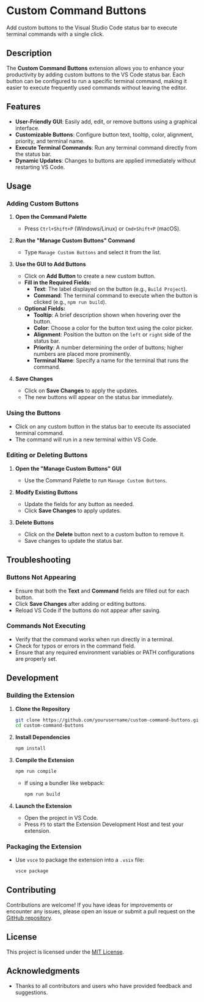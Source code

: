 # Custom Command Buttons

Add custom buttons to the Visual Studio Code status bar to execute terminal
commands with a single click.

## Description

The **Custom Command Buttons** extension allows you to enhance your productivity
by adding custom buttons to the VS Code status bar. Each button can be
configured to run a specific terminal command, making it easier to execute
frequently used commands without leaving the editor.

## Features

- **User-Friendly GUI**: Easily add, edit, or remove buttons using a graphical
  interface.
- **Customizable Buttons**: Configure button text, tooltip, color, alignment,
  priority, and terminal name.
- **Execute Terminal Commands**: Run any terminal command directly from the
  status bar.
- **Dynamic Updates**: Changes to buttons are applied immediately without
  restarting VS Code.

## Usage

### Adding Custom Buttons

1. **Open the Command Palette**

   - Press `Ctrl+Shift+P` (Windows/Linux) or `Cmd+Shift+P` (macOS).

2. **Run the "Manage Custom Buttons" Command**

   - Type `Manage Custom Buttons` and select it from the list.

3. **Use the GUI to Add Buttons**

   - Click on **Add Button** to create a new custom button.
   - **Fill in the Required Fields:**
     - **Text**: The label displayed on the button (e.g., `Build Project`).
     - **Command**: The terminal command to execute when the button is clicked
       (e.g., `npm run build`).
   - **Optional Fields:**
     - **Tooltip**: A brief description shown when hovering over the button.
     - **Color**: Choose a color for the button text using the color picker.
     - **Alignment**: Position the button on the `left` or `right` side of the
       status bar.
     - **Priority**: A number determining the order of buttons; higher numbers
       are placed more prominently.
     - **Terminal Name**: Specify a name for the terminal that runs the command.

4. **Save Changes**

   - Click on **Save Changes** to apply the updates.
   - The new buttons will appear on the status bar immediately.

### Using the Buttons

- Click on any custom button in the status bar to execute its associated
  terminal command.
- The command will run in a new terminal within VS Code.

### Editing or Deleting Buttons

1. **Open the "Manage Custom Buttons" GUI**

   - Use the Command Palette to run `Manage Custom Buttons`.

2. **Modify Existing Buttons**

   - Update the fields for any button as needed.
   - Click **Save Changes** to apply updates.

3. **Delete Buttons**

   - Click on the **Delete** button next to a custom button to remove it.
   - Save changes to update the status bar.

## Troubleshooting

### Buttons Not Appearing

- Ensure that both the **Text** and **Command** fields are filled out for each
  button.
- Click **Save Changes** after adding or editing buttons.
- Reload VS Code if the buttons do not appear after saving.

### Commands Not Executing

- Verify that the command works when run directly in a terminal.
- Check for typos or errors in the command field.
- Ensure that any required environment variables or PATH configurations are
  properly set.

## Development

### Building the Extension

1. **Clone the Repository**

   ```bash
   git clone https://github.com/yourusername/custom-command-buttons.git
   cd custom-command-buttons
   ```

2. **Install Dependencies**

   ```bash
   npm install
   ```

3. **Compile the Extension**

   ```bash
   npm run compile
   ```

   - If using a bundler like webpack:

     ```bash
     npm run build
     ```

4. **Launch the Extension**

   - Open the project in VS Code.
   - Press `F5` to start the Extension Development Host and test your extension.

### Packaging the Extension

- Use `vsce` to package the extension into a `.vsix` file:

  ```bash
  vsce package
  ```

## Contributing

Contributions are welcome! If you have ideas for improvements or encounter any
issues, please open an issue or submit a pull request on the
[GitHub repository](https://github.com/jijonj/manage_custom_buttons).

## License

This project is licensed under the [MIT License](LICENSE).

## Acknowledgments

- Thanks to all contributors and users who have provided feedback and
  suggestions.
